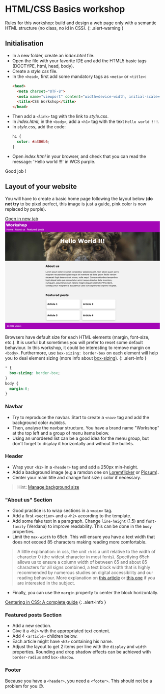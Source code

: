 # HTML/CSS Basics workshop 

Rules for this workshop: build and design a web page only with a semantic HTML structure (no class, no id in CSS).
{: .alert-warning }

## Initialisation

- In a new folder, create an *index.html* file.
- Open the file with your favorite IDE and add the HTML5 basic tags (DOCTYPE, html, head, body).
- Create a *style.css* file.
- In the `<head>`, first add some mandatory tags as `<meta>` or `<title>`:
  ```html
  <head>
    <meta charset="UTF-8">
    <meta name="viewport" content="width=device-width, initial-scale=1.0">
    <title>CSS Workshop</title>
  </head>
  ```
- Then add a `<link>` tag with the link to *style.css*.
- In *index.html*, in the `<body>`, add a `<h1>` tag with the text `Hello world !!!`.
- In *style.css*, add the code:
  ```css
  h1 {
    color: #a306b6; 
  }
  ```
- Open *index.html* in your browser, and check that you can read the message: 'Hello world !!!' in WCS purple.

Good job !

## Layout of your website

You will have to create a basic home page following the layout below (**do not try** to be pixel perfect, this image is just a guide, pink color is now replaced by purple). 

<a href="./desktop_layout.png" target="_blank">Open in new tab <i class="bi bi-box-arrow-up-right"></i></a> 
![Layout to reproduce](desktop_layout.png)

Browsers have default size for each HTML elements (margin, font-size, etc.). It is useful but sometimes you will prefer to reset some default behaviour. In this workshop, it could be interesting to remove margin on `<body>`. Furthermore, use `box-sizing: border-box` on each element will help you to deal element sizing (more info about [box-sizing](https://developer.mozilla.org/en-US/docs/Web/CSS/box-sizing)).
{: .alert-info }
```css
* {
  box-sizing: border-box;
}
body {
  margin:0;
}
```

### Navbar

- Try to reproduce the navbar. Start to create a `<nav>` tag and add the background color `#a306b6`.
- Then, analyse the navbar structure. You have a brand name "Workshop" at the top left and a group of menu items below.
- Using an unordered list can be a good idea for the menu group, but don't forget to display it horizontally and without the bullets.

### Header

- Wrap your `<h1>` in a `<header>` tag and add a 250px min-height. 
- Add a background image (e.g a ramdon one on [Loremflicker](https://loremflickr.com/1920/600) or [Picsum](https://picsum.photos/1920/600)).
- Center your main title and change font size / color if necessary.

> Hint: [Manage background size](https://developer.mozilla.org/en-US/docs/Web/CSS/background-size)

### "About us" Section

- Good practice is to wrap sections in a `<main>` tag.
- Add a first `<section>` and a `<h2>` according to the template.
- Add some fake text in a paragraph. Change `line-height` (1.5) and `font-family` (Verdana) to improve readability. This can be done in the `body` properties.
- Limit the `max-width` to 65ch. This will ensure you have a text width that does not exceed 85 characters making reading more comfortable. 
>A little explanation: in css, the unit `ch` is a unit relative to the width of character 0 (the widest character in most fonts). Specifying 65ch allows us to ensure a column width of between 65 and about 85 characters for all signs combined, a text block width that is highly recommended by numerous studies on digital accessibility and our reading behaviour. More explanation on [this article](https://medium.com/@matuzo/writing-css-with-accessibility-in-mind-8514a0007939) or [this one](https://www.smashingmagazine.com/2014/09/balancing-line-length-font-size-responsive-web-design/#line-length-measure-and-reading) if you are interested in the subject.


- Finally, you can use the `margin` property to center the block horizontally.

[Centering in CSS: A complete guide](https://css-tricks.com/centering-css-complete-guide/)
{: .alert-info }

### Featured posts Section

- Add a new section.
- Give it a `<h2>` with the appropriated text content. 
- Add 4 `<article>` children below.
- Each article might have `<h3>` containing his name. 
- Adjust the layout to get 2 items per line with the `display` and `width` properties.
Rounding and drop shadow effects can be achieved with `border-radius` and `box-shadow`.

### Footer

Because you have a `<header>`, you need a `<footer>`. This should not be a problem for you 😉.
